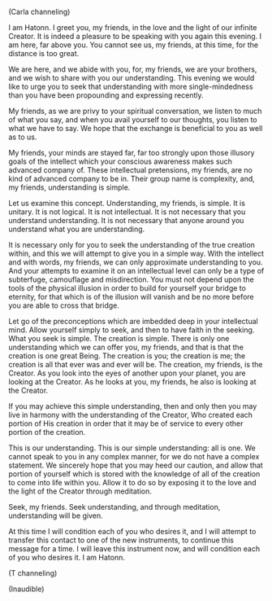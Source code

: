 <p class="channel-type">(Carla channeling)</p>
<p>I am Hatonn. I greet you, my friends, in the love and the light of our infinite Creator. It is indeed a pleasure to be speaking with you again this evening. I am here, far above you. You cannot see us, my friends, at this time, for the distance is too great.</p>
<p>We are here, and we abide with you, for, my friends, we are your brothers, and we wish to share with you our understanding. This evening we would like to urge you to seek that understanding with more single-mindedness than you have been propounding and expressing recently.</p>
<p>My friends, as we are privy to your spiritual conversation, we listen to much of what you say, and when you avail yourself to our thoughts, you listen to what we have to say. We hope that the exchange is beneficial to you as well as to us.</p>
<p>My friends, your minds are stayed far, far too strongly upon those illusory goals of the intellect which your conscious awareness makes such advanced company of. These intellectual pretensions, my friends, are no kind of advanced company to be in. Their group name is complexity, and, my friends, understanding is simple.</p>
<p>Let us examine this concept. Understanding, my friends, is simple. It is unitary. It is not logical. It is not intellectual. It is not necessary that you understand understanding. It is not necessary that anyone around you understand what you are understanding.</p>
<p>It is necessary only for you to seek the understanding of the true creation within, and this we will attempt to give you in a simple way. With the intellect and with words, my friends, we can only approximate understanding to you. And your attempts to examine it on an intellectual level can only be a type of subterfuge, camouflage and misdirection. You must not depend upon the tools of the physical illusion in order to build for yourself your bridge to eternity, for that which is of the illusion will vanish and be no more before you are able to cross that bridge.</p>
<p>Let go of the preconceptions which are imbedded deep in your intellectual mind. Allow yourself simply to seek, and then to have faith in the seeking. What you seek is simple. The creation is simple. There is only one understanding which we can offer you, my friends, and that is that the creation is one great Being. The creation is you; the creation is me; the creation is all that ever was and ever will be. The creation, my friends, is the Creator. As you look into the eyes of another upon your planet, you are looking at the Creator. As he looks at you, my friends, he also is looking at the Creator.</p>
<p>If you may achieve this simple understanding, then and only then you may live in harmony with the understanding of the Creator, Who created each portion of His creation in order that it may be of service to every other portion of the creation.</p>
<p>This is our understanding. This is our simple understanding: all is one. We cannot speak to you in any complex manner, for we do not have a complex statement. We sincerely hope that you may heed our caution, and allow that portion of yourself which is stored with the knowledge of all of the creation to come into life within you. Allow it to do so by exposing it to the love and the light of the Creator through meditation.</p>
<p>Seek, my friends. Seek understanding, and through meditation, understanding will be given.</p>
<p>At this time I will condition each of you who desires it, and I will attempt to transfer this contact to one of the new instruments, to continue this message for a time. I will leave this instrument now, and will condition each of you who desires it. I am Hatonn.</p>
<p class="channel-type">(T channeling)</p>
<p class="comment">(Inaudible)</p>